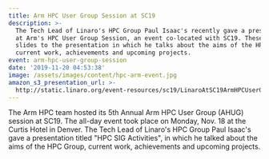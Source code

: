 ```yaml
---
title: Arm HPC User Group Session at SC19
description: >-
  The Tech Lead of Linaro's HPC Group Paul Isaac's recently gave a presentation
  at Arm's HPC User Group Session, an event co-located with SC19. These are the
  slides to the presentation in which he talks about the aims of the HPC Group,
  current work, achievements and upcoming projects. 
event: arm-hpc-user-group-session
date: '2019-11-20 04:53:38'
image: /assets/images/content/hpc-arm-event.jpg
amazon_s3_presentation_url: >-
  http://static.linaro.org/event-resources/sc19/LinaroAtSC19ArmHPCUserGroupNov2019.pdf
---
```

The Arm HPC team hosted its 5th Annual Arm HPC User Group (AHUG) session at SC19. The all-day event took place on Monday, Nov. 18 at the Curtis Hotel in Denver. The Tech Lead of Linaro's HPC Group Paul Isaac's gave a presentation titled "HPC SIG Activities", in which he talked about the aims of the HPC Group, current work, achievements and upcoming projects.
